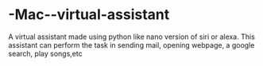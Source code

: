 # -Mac--virtual-assistant
A virtual assistant made using python like nano version of siri or alexa.
This assistant can perform the task in sending mail, opening webpage, a google search, play songs,etc
